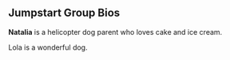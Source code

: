 ## Jumpstart Group Bios

**Natalia** is a helicopter dog parent who loves cake and ice cream.

Lola is a wonderful dog.

